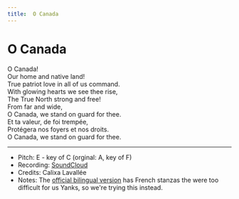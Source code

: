 ```yaml
---
title:  O Canada
---
```



# O Canada

O Canada!  
Our home and native land!  
True patriot love in all of us command.  
With glowing hearts we see thee rise,  
The True North strong and free!  
From far and wide,  
O Canada, we stand on guard for thee.  
Et ta valeur, de foi trempée,  
Protégera nos foyers et nos droits.   
O Canada, we stand on guard for thee.  


---
* Pitch: E  - key of C (orginal: A, key of F)
* Recording:  [SoundCloud](https://soundcloud.com/denisegagne/o-canada-new-lyrics-1)
* Credits: Calixa Lavallée
* Notes: The [official bilingual version](https://www.canada.ca/content/dam/ircc/migration/ircc/english/celebrate/pdf/national_anthem_e.pdf) has French stanzas the were too difficult for us Yanks, so we're trying
this instead.

